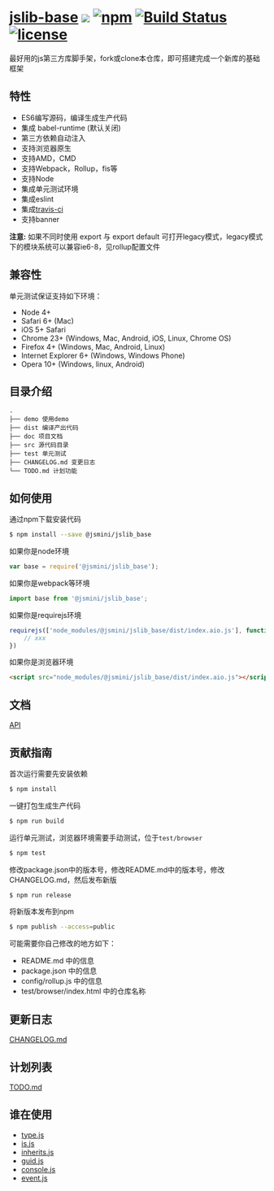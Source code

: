 # [jslib-base](https://github.com/jsmini/jslib-base) [![](https://img.shields.io/badge/Powered%20by-jslib%20base-brightgreen.svg)](https://github.com/jsmini/jslib-base) [![npm](https://img.shields.io/badge/npm-0.2.0-orange.svg)](https://www.npmjs.com/package/jslib-base) [![Build Status](https://travis-ci.org/jsmini/jslib-base.svg?branch=master)](https://travis-ci.org/jsmini/jslib-base) [![license](https://img.shields.io/badge/license-MIT-blue.svg)](https://github.com/jsmini/jslib-base/blob/master/LICENSE)
最好用的js第三方库脚手架，fork或clone本仓库，即可搭建完成一个新库的基础框架

## 特性

- ES6编写源码，编译生成生产代码
- 集成 babel-runtime (默认关闭)
- 第三方依赖自动注入
- 支持浏览器原生
- 支持AMD，CMD
- 支持Webpack，Rollup，fis等
- 支持Node
- 集成单元测试环境
- 集成eslint
- 集成[travis-ci](https://www.travis-ci.org/)
- 支持banner

**注意:** 如果不同时使用 export 与 export default 可打开legacy模式，legacy模式下的模块系统可以兼容ie6-8，见rollup配置文件

## 兼容性
单元测试保证支持如下环境：

- Node 4+
- Safari 6+ (Mac)
- iOS 5+ Safari
- Chrome 23+ (Windows, Mac, Android, iOS, Linux, Chrome OS)
- Firefox 4+ (Windows, Mac, Android, Linux)
- Internet Explorer 6+ (Windows, Windows Phone)
- Opera 10+ (Windows, linux, Android)

## 目录介绍

```
.
├── demo 使用demo
├── dist 编译产出代码
├── doc 项目文档
├── src 源代码目录
├── test 单元测试
├── CHANGELOG.md 变更日志
└── TODO.md 计划功能
```

## 如何使用
通过npm下载安装代码

```bash
$ npm install --save @jsmini/jslib_base
```

如果你是node环境

```js
var base = require('@jsmini/jslib_base');
```

如果你是webpack等环境

```js
import base from '@jsmini/jslib_base';
```

如果你是requirejs环境

```js
requirejs(['node_modules/@jsmini/jslib_base/dist/index.aio.js'], function (base) {
    // xxx
})
```

如果你是浏览器环境

```html
<script src="node_modules/@jsmini/jslib_base/dist/index.aio.js"></script>
```

## 文档
[API](https://github.com/jsmini/jslib-base/blob/master/doc/api.md)

## 贡献指南
首次运行需要先安装依赖

```bash
$ npm install
```

一键打包生成生产代码

```bash
$ npm run build
```

运行单元测试，浏览器环境需要手动测试，位于`test/browser`

```bash
$ npm test
```

修改package.json中的版本号，修改README.md中的版本号，修改CHANGELOG.md，然后发布新版

```bash
$ npm run release
```

将新版本发布到npm

```bash
$ npm publish --access=public
```

可能需要你自己修改的地方如下：

- README.md 中的信息
- package.json 中的信息
- config/rollup.js 中的信息
- test/browser/index.html 中的仓库名称

## 更新日志
[CHANGELOG.md](https://github.com/jsmini/jslib-base/blob/master/CHANGELOG.md)

## 计划列表
[TODO.md](https://github.com/jsmini/jslib-base/blob/master/TODO.md)

## 谁在使用

- [type.js](https://github.com/jsmini/type.js)
- [is.js](https://github.com/jsmini/is.js)
- [inherits.js](https://github.com/jsmini/inherits.js)
- [guid.js](https://github.com/jsmini/guid.js)
- [console.js](https://github.com/jsmini/console.js)
- [event.js](https://github.com/jsmini/event.js)
